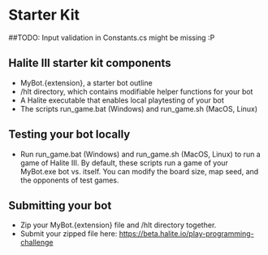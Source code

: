 # Starter Kit

##TODO: Input validation in Constants.cs might be missing :P

## Halite III starter kit components
* MyBot.{extension}, a starter bot outline
* /hlt directory, which contains modifiable helper functions for your bot
* A Halite executable that enables local playtesting of your bot
* The scripts run_game.bat (Windows) and run_game.sh (MacOS, Linux)

## Testing your bot locally
* Run run_game.bat (Windows) and run_game.sh (MacOS, Linux) to run a game of Halite III. By default, these scripts run a game of your MyBot.exe bot vs. itself.  You can modify the board size, map seed, and the opponents of test games.

## Submitting your bot
* Zip your MyBot.{extension} file and /hlt directory together.
* Submit your zipped file here: https://beta.halite.io/play-programming-challenge

